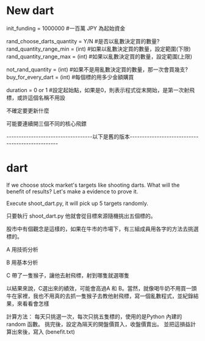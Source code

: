 # New dart

init_funding = 1000000 #一百萬 JPY 為起始資金

rand_choose_darts_quantity = Y/N #是否以亂數決定買的數量?
rand_quantity_range_min = (int) #如果以亂數決定買的數量，設定範圍(下限)
rand_quantity_range_max = (int) #如果以亂數決定買的數量，設定範圍(上限)

not_rand_quantity = (int) #如果不是用亂數決定買的數量，那一次會買幾支?
buy_for_every_dart = (int) #每個標的用多少金額購買

duration = 0 or 1 #設定起始點，如果是0，則表示程式從末開始，是第一次射飛標，或許這個名稱不用設

不確定要更新什麼

可能要連續開三個不同的核心飛鏢


-----------------------------------以下是舊的版本-------------------------------------------------
# dart
If we choose stock market's targets like shooting darts. What will the benefit of results? Let's make a evidence to prove it.

Execute shoot_dart.py, it will pick up 5 targets randomly.

只要執行 shoot_dart.py 他就會從目標來源隨機挑出五個標的。

股市中有個觀念是這樣的，如果在牛市的市場下，有三組成員用各字的方法去挑選標的。

A 用技術分析

B 用基本分析

C 帶了一隻猴子，讓他去射飛標，射到哪隻就選哪隻

以結果來說，C選出來的績效，可能會高過A 和 B。當然，就像喝牛奶不用買一頭牛在家裡，我也不用真的去抓一隻猴子去教他射飛標，寫一個亂數程式，並紀錄結果，來看看會怎樣

計算方法：
每天只挑選一次，每次只挑五隻標的，使用的是Python 內建的 random 函數。
挑完後，設定為隔天的開盤價買入，收盤價賣出。
並把這損益計算出來後，寫入 (benefit.txt)

